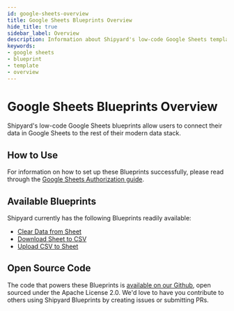 ```yaml
---
id: google-sheets-overview
title: Google Sheets Blueprints Overview
hide_title: true
sidebar_label: Overview
description: Information about Shipyard's low-code Google Sheets templates.
keywords:
- google sheets
- blueprint
- template
- overview
---
```


# Google Sheets Blueprints Overview

Shipyard's low-code Google Sheets blueprints allow users to connect their data in Google Sheets to the rest of their modern data stack.


## How to Use
For information on how to set up these Blueprints successfully, please read through the [Google Sheets Authorization guide](google-sheets-authorization.md).


## Available Blueprints
Shipyard currently has the following Blueprints readily available: 
- [Clear Data from Sheet](google-sheets-clear-data-from-sheet.md)
- [Download Sheet to CSV](google-sheets-download-sheet-to-csv.md)
- [Upload CSV to Sheet](google-sheets-upload-csv-to-sheet.md)

## Open Source Code
The code that powers these Blueprints is [available on our Github](https://www.shipyardapp.com/docs/blueprint-library/google-sheets), open sourced under the Apache License 2.0. We'd love to have you contribute to others using Shipyard Blueprints by creating issues or submitting PRs.
